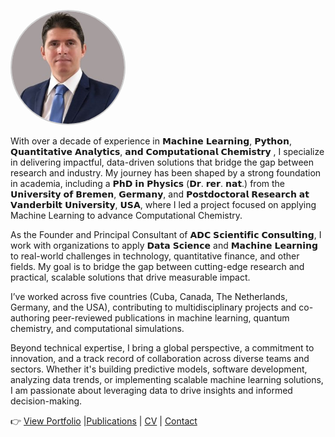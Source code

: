 


<img src="profile.jpg" alt="Adrian Dominguez Castro, PhD" 
     style="width:180px; height:180px; object-fit:cover; border-radius:50%; border: 2px solid #ccc;">

 
With over a decade of experience in 𝗠𝗮𝗰𝗵𝗶𝗻𝗲 𝗟𝗲𝗮𝗿𝗻𝗶𝗻𝗴, 𝗣𝘆𝘁𝗵𝗼𝗻, 𝗤𝘂𝗮𝗻𝘁𝗶𝘁𝗮𝘁𝗶𝘃𝗲 𝗔𝗻𝗮𝗹𝘆𝘁𝗶𝗰𝘀, 𝗮𝗻𝗱 𝗖𝗼𝗺𝗽𝘂𝘁𝗮𝘁𝗶𝗼𝗻𝗮𝗹 𝗖𝗵𝗲𝗺𝗶𝘀𝘁𝗿𝘆 , I specialize in delivering impactful, data-driven solutions that bridge the gap between research and industry. My journey has been shaped by a strong foundation in academia, including a 𝗣𝗵𝗗 𝗶𝗻 𝗣𝗵𝘆𝘀𝗶𝗰𝘀 (𝗗𝗿. 𝗿𝗲𝗿. 𝗻𝗮𝘁.) from the 𝗨𝗻𝗶𝘃𝗲𝗿𝘀𝗶𝘁𝘆 𝗼𝗳 𝗕𝗿𝗲𝗺𝗲𝗻, 𝗚𝗲𝗿𝗺𝗮𝗻𝘆, and 𝗣𝗼𝘀𝘁𝗱𝗼𝗰𝘁𝗼𝗿𝗮𝗹 𝗥𝗲𝘀𝗲𝗮𝗿𝗰𝗵 𝗮𝘁 𝗩𝗮𝗻𝗱𝗲𝗿𝗯𝗶𝗹𝘁 𝗨𝗻𝗶𝘃𝗲𝗿𝘀𝗶𝘁𝘆, 𝗨𝗦𝗔, where I led a project focused on applying Machine Learning to advance Computational Chemistry.


As the Founder and Principal Consultant of 𝗔𝗗𝗖 𝗦𝗰𝗶𝗲𝗻𝘁𝗶𝗳𝗶𝗰 𝗖𝗼𝗻𝘀𝘂𝗹𝘁𝗶𝗻𝗴, I work with organizations to apply 𝗗𝗮𝘁𝗮 𝗦𝗰𝗶𝗲𝗻𝗰𝗲 and 𝗠𝗮𝗰𝗵𝗶𝗻𝗲 𝗟𝗲𝗮𝗿𝗻𝗶𝗻𝗴 to real-world challenges in technology, quantitative finance, and other fields. My goal is to bridge the gap between cutting-edge research and practical, scalable solutions that drive measurable impact.

I’ve worked across five countries (Cuba, Canada, The Netherlands, Germany, and the USA), contributing to multidisciplinary projects and co-authoring peer-reviewed publications in machine learning, quantum chemistry, and computational simulations.

Beyond technical expertise, I bring a global perspective, a commitment to innovation, and a track record of collaboration across diverse teams and sectors. Whether it's building predictive models, software development, analyzing data trends, or implementing scalable machine learning solutions, I am passionate about leveraging data to drive insights and informed decision-making.

👉 [View Portfolio](portfolio.md) |[Publications](publications.md) | [CV](cv.md) | [Contact](contact.md)
